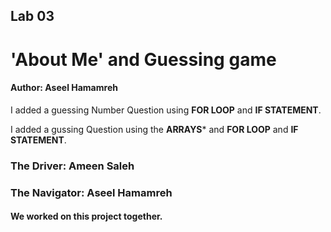 ## Lab 03

# 'About Me' and Guessing game

#### Author: Aseel Hamamreh

I added a guessing Number Question using **FOR LOOP** and **IF STATEMENT**.

I added a gussing Question using the **ARRAYS*** and **FOR LOOP** and **IF STATEMENT**.


### The Driver: Ameen Saleh
### The Navigator: Aseel Hamamreh
#### We worked on this project together.
